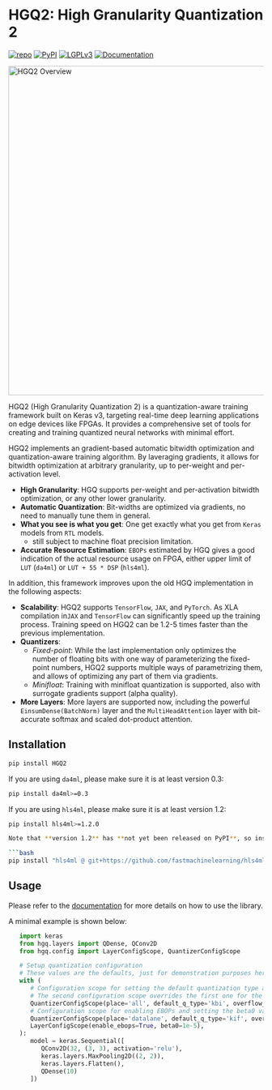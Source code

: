 HGQ2: High Granularity Quantization 2
=============================================

[![repo](https://img.shields.io/badge/repo-github-gx)](https://github.com/calad0i/hgq2)
[![PyPI](https://img.shields.io/pypi/v/hgq2?color=green)](https://pypi.org/project/HGQ2/)
[![LGPLv3](https://img.shields.io/badge/License-LGPLv3-blue.svg)](https://www.gnu.org/licenses/lgpl-3.0.en.html)
[![Documentation](https://github.com/calad0i/HGQ2/actions/workflows/sphinx-build.yml/badge.svg)](https://calad0i.github.io/HGQ2/)

<img src="https://calad0i.github.io/HGQ2/_images/overview.svg" alt="HGQ2 Overview" width="650"/>

HGQ2 (High Granularity Quantization 2) is a quantization-aware training framework built on Keras v3, targeting real-time deep learning applications on edge devices like FPGAs. It provides a comprehensive set of tools for creating and training quantized neural networks with minimal effort.

HGQ2 implements an gradient-based automatic bitwidth optimization and quantization-aware training algorithm. By laveraging gradients, it allows for bitwidth optimization at arbitrary granularity, up to per-weight and per-activation level.

- **High Granularity**: HGQ supports per-weight and per-activation bitwidth optimization, or any other lower granularity.
- **Automatic Quantization**: Bit-widths are optimized via gradients, no need to manually tune them in general.
- **What you see is what you get**: One get exactly what you get from `Keras` models from `RTL` models.
  - still subject to machine float precision limitation.
- **Accurate Resource Estimation**: `EBOPs` estimated by HGQ gives a good indication of the actual resource usage on FPGA, either upper limit of `LUT` (`da4ml`) or `LUT + 55 * DSP` (`hls4ml`).

In addition, this framework improves upon the old HGQ implementation in the following aspects:

- **Scalability**: HGQ2 supports `TensorFlow`, `JAX`, and `PyTorch`. As XLA compilation in`JAX` and `TensorFlow` can significantly speed up the training process. Training speed on HGQ2 can be 1.2-5 times faster than the previous implementation.
- **Quantizers**:
  - _Fixed-point_: While the last implementation only optimizes the number of floating bits with one way of parameterizing the fixed-point numbers, HGQ2 supports multiple ways of parametrizing them, and allows of optimizing any part of them via gradients.
  - _Minifloat_: Training with minifloat quantization is supported, also with surrogate gradients support (alpha quality).
- **More Layers**: More layers are supported now, including the powerful `EinsumDense(BatchNorm)` layer and the `MultiHeadAttention` layer with bit-accurate softmax and scaled dot-product attention.


## Installation

```bash
pip install HGQ2
```

If you are using `da4ml`, please make sure it is at least version 0.3:

```bash
pip install da4ml>=0.3
```

If you are using `hls4ml`, please make sure it is at least version 1.2:

```bash
pip install hls4ml>=1.2.0

Note that **version 1.2** has **not yet been released on PyPI**, so installing from GitHub is required.

```bash
pip install "hls4ml @ git+https://github.com/fastmachinelearning/hls4ml@main"
```

## Usage

Please refer to the [documentation](https://calad0i.github.io/HGQ2/) for more details on how to use the library. 

A minimal example is shown below:

```python
   import keras
   from hgq.layers import QDense, QConv2D
   from hgq.config import LayerConfigScope, QuantizerConfigScope

   # Setup quantization configuration
   # These values are the defaults, just for demonstration purposes here
   with (
      # Configuration scope for setting the default quantization type and overflow mode
      # The second configuration scope overrides the first one for the 'datalane' place
      QuantizerConfigScope(place='all', default_q_type='kbi', overflow_mode='SAT_SYM'),
      # Configuration scope for enabling EBOPs and setting the beta0 value
      QuantizerConfigScope(place='datalane', default_q_type='kif', overflow_mode='WRAP'),
      LayerConfigScope(enable_ebops=True, beta0=1e-5),
   ):
      model = keras.Sequential([
         QConv2D(32, (3, 3), activation='relu'),
         keras.layers.MaxPooling2D((2, 2)),
         keras.layers.Flatten(),
         QDense(10)
      ])
```
